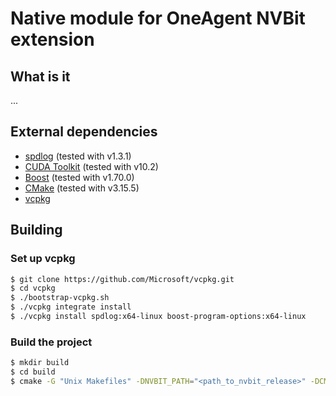 # Native module for OneAgent NVBit extension

## What is it

...

## External dependencies

* [spdlog](https://github.com/gabime/spdlog) (tested with v1.3.1)
* [CUDA Toolkit](https://developer.nvidia.com/cuda-downloads) (tested with v10.2)
* [Boost](https://www.boost.org/) (tested with v1.70.0)
* [CMake](https://cmake.org/download/) (tested with v3.15.5)
* [vcpkg](https://github.com/Microsoft/vcpkg)

## Building

### Set up vcpkg

```sh
$ git clone https://github.com/Microsoft/vcpkg.git
$ cd vcpkg
$ ./bootstrap-vcpkg.sh
$ ./vcpkg integrate install
$ ./vcpkg install spdlog:x64-linux boost-program-options:x64-linux
```

### Build the project

```sh
$ mkdir build
$ cd build
$ cmake -G "Unix Makefiles" -DNVBIT_PATH="<path_to_nvbit_release>" -DCMAKE_CUDA_HOST_COMPILER=gcc-7 -DCMAKE_TOOLCHAIN_FILE="<vcpkg_directory>/scripts/buildsystems/vcpkg.cmake" ..
```

